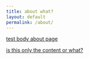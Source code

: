 ```yaml
---
title: about what?
layout: default
permalink: /about/
---
```

[test body about page](https://github.com/jekyll/jekyll)

[](https://github.com/jekyll/jekyll)

[is this only the content or what?](https://github.com/jekyll/jekyll)